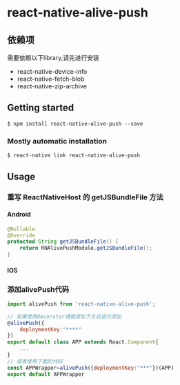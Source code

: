 
# react-native-alive-push

## 依赖项

需要依赖以下library,请先进行安装

* react-native-device-info
* react-native-fetch-blob
* react-native-zip-archive


## Getting started

`$ npm install react-native-alive-push --save`

### Mostly automatic installation

`$ react-native link react-native-alive-push`

## Usage

### 重写 ReactNativeHost 的 getJSBundleFile 方法

#### Android

```java
@Nullable
@Override
protected String getJSBundleFile() {
    return RNAlivePushModule.getJSBundleFile();
}
```

#### IOS

### 添加alivePush代码

```javascript
import alivePush from 'react-native-alive-push';

// 如果使用decorator请使用如下方式进行添加
@alivePush({
	deploymentKey:"****"
})
export default class APP extends React.Component{
	...
}
// 或者使用下面的代码
const APPWrapper=alivePush({deploymentKey:"***"})(APP)
export default APPWrapper
```
  
